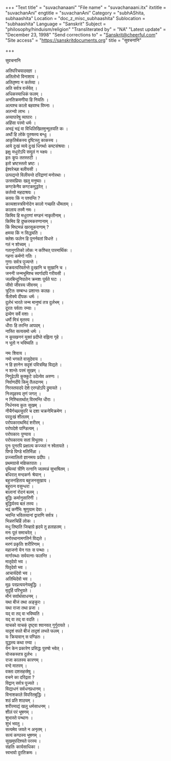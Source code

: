 +++
"Text title" = "suvachanaani"
"File name" = "suvachanaani.itx"
itxtitle = "suvachanAni"
engtitle = "suvachanAni"
Category = "subhAShita, subhaashita"
Location = "doc_z_misc_subhaashita"
Sublocation = "subhaashita"
Language = "Sanskrit"
Subject = "philosophy/hinduism/religion"
"Transliterated by" = "NA"
"Latest update" = "December 23, 1998"
"Send corrections to" = "Sanskrit@cheerful.com"
"Site access" = "https://sanskritdocuments.org"
title = "सुवचनानि"

+++
  
 सुवचनानि   
  
अतिपरिचयादवज्ञा ।  
अतिलोभो विनाशाय ।  
अतितृष्णा न कर्तव्या ।  
अति सर्वत्र वर्जयेत् ।  
अधिकस्याधिकं फलम् ।  
अनतिक्रमणीया हि नियतिः ।  
अल्पश्च कालो बहवश्च विघ्नाः ।  
अलभ्यो लाभः ।  
अव्यापारेषु व्यापारः ।  
अहिंसा परमो धर्मः ।  
अभद्रं भद्रं वा विधिलिखितमुन्मूलयति कः ।  
अर्थो हि लोके पुरुषस्य बन्धुः ।  
आकृतिर्बकस्य दृष्टिस्तु काकस्य ।  
आये दुःखं  व्यये दुःखं धिगर्थाः कष्टसंश्रयाः ।  
इक्षुः मधुरोऽपि  समूलं न भक्ष्यः ।  
इतः कूपः ततस्तटी ।  
इतो भ्रष्टस्ततो भ्रष्टः ।  
ईश्वरेच्छा बलीयसी ।  
उत्पद्यन्ते विलीयन्ते दरिद्राणां मनोरथाः ।  
उत्सवप्रियाः खलु मनुष्याः ।  
कण्टकेनैव कण्टकमुद्धरेत् ।  
कर्तव्यो महदाश्रयः ।  
कवयः किं न पश्यन्ति ?  
काव्यशास्त्रविनोदेन कालो गच्छति धीमताम् ।  
कालाय तस्मै नमः ।  
किमिव हि मधुराणां मण्डनं नाकृतीनाम् ।  
किमिव हि दुष्करमकरुणानाम् ।  
किं मिष्टमन्नं खरसूकराणाम् ?  
क्षमया किं न सिद्ध्यति ।  
क्लेशः फलेन हि पुनर्नवतां विधत्ते ।  
गतं न शोच्यम् ।  
गतानुगतिको लोकः  न कश्चित् पारमार्थिकः ।  
गहना कर्मणो गतिः ।  
गुणाः सर्वत्र पूज्यन्ते ।  
चक्रवत्परिवर्तन्ते दुःखानि च सुखानि च ।  
जननी जन्मभूमिश्च स्वर्गादपि गरीयसी ।  
जलबिन्दुनिपातेन क्रमशः पूर्यते घटः ।  
जीवो जीवस्य जीवनम् ।  
त्रुटितः सम्बन्धः प्रशान्तः कलहः ।  
त्रैलोक्ये दीपकः धर्मः ।  
दुर्लभं भारते जन्म  मानुष्यं तत्र दुर्लभम् ।  
दूरतः पर्वताः रम्याः ।  
द्रव्येण सर्वे वशाः ।  
धर्मो मित्रं मृतस्य ।  
धीराः हि तरन्ति आपदम् ।  
नास्ति सत्यसमो धर्मः ।  
न कूपखननं युक्तं प्रदीप्ते वह्निना गृहे ।  
न भूतो न भविष्यति ॥  
  
नमः शिवाय ।  
नमो भगवते वासुदेवाय ।  
न हि ज्ञानेन सदृशं पवित्रमिह विद्यते ।  
न शान्तेः परमं सुखम् ।  
निगूढेऽपि कुक्कुटे  उदेत्येव अरुणः ।  
निर्वाणदीपे किमु तैलदानम् ।  
निरस्तपादपे देशे  एरण्डोऽपि द्रुमायते ।  
निःस्पृहस्य तृणं जगत् ।  
न निश्चितार्थात् विरमन्ति धीराः ।  
निर्धनस्य कुतः सुखम् ।  
नीचैर्गच्छत्युपरि च दशा चक्रनेमिक्रमेण ।  
परदुःखं शीतलम् ।  
परोपकाराथमिदं शरीरम् ।  
परोपदेशे पाण्डित्यम् ।  
परोपकारः पुण्याय ।  
परोपकाराय सतां विभूतयः ।  
पुनः पुनरपि प्रक्षाल्य कज्जलं न श्वेतायते ।  
पिण्डे पिण्डे मतिर्भिन्ना ।  
प्रज्ज्वालितो ज्ञानमयः प्रदीपः ।  
प्रथमग्रासे मक्षिकापातः ।  
पृथिव्यां त्रीणि रत्नानि  जलमन्नं सुभाषितम् ।  
बधिरात् मन्दकर्णः श्रेयान् ।  
बहुजनहिताय बहुजनसुखाय ।  
बहुरत्न वसुन्धरा ।  
बालानां रोदनं बलम् ।  
बुद्धिः कर्मानुसारिणी ।  
बुद्धिर्यस्य बलं तस्य ।  
भद्रं कर्णेभिः श्रुणुयाम देवाः ।  
भवन्ति भवितव्यानां द्वाराणि सर्वत्र ।  
भिन्नरुचिर्हि लोकः ।  
मधु तिष्ठति जिव्हाग्रे  हृदये तु हलाहलम् ।  
मनः पूतं समाचरेत् ।  
मनोरथानामगतिर्न विद्यते ।  
मरणं प्रकृतिः शरीरिणाम् ।  
महाजनो येन गतः स पन्थाः ।  
मार्गारब्धाः सर्वयत्नाः फलन्ति ।  
मातृदेवो भव ।  
पितृदेवो भव ।  
आचार्यदेवो भव ।  
अतिथिदेवो भव ।  
मूढः परप्रत्ययनेयबुद्धिः ।  
मृदुर्हि परिभूयते ।  
मौनं सर्वार्थसाधनम् ।  
यथा बीजं तथा अङ्कुरः ।  
यथा राजा तथा प्रजा ।  
यद् वा तद् वा भविष्यति ।  
यद् वा तद् वा वदति ।  
याचको याचक्ं दृष्ट्वा श्वानवत् गुर्गुरायते ।  
यादृशं वपते बीजं तादृशं लभते फलम् ।  
यः क्रियावान् स पण्डितः ।  
युद्धस्य कथा रम्या ।  
येन केन प्रकारेण प्रसिद्धः पुरुषो भवेत् ।  
योजकस्तत्र दुर्लभः ।  
राजा कालस्य कारणम् ।  
वन्दे मातरम् ।  
वक्ता दशसहस्रेषु ।  
वचने का दरिद्रता ?  
विद्वान् सर्वत्र पूज्यते ।  
विद्याधनं सर्वधनप्रधानम् ।  
विनाशकाले विपरितबुद्धिः ।  
शठं प्रति शाठ्यम् ।  
शरीरमाद्यं खलु धर्मसाधनम् ।  
शीलं परं भूषणम् ।  
शुभास्ते पन्थानः ।  
शुभं भवतु ।  
सत्यमेव जयते न अनृतम् ।  
सत्यं कण्ठस्य भूषणम् ।  
सुखमुपदिश्यते परस्य ।  
संहतिः कार्यसाधिका ।  
स्वभावो दुरतिक्रमः ।  
  
  
